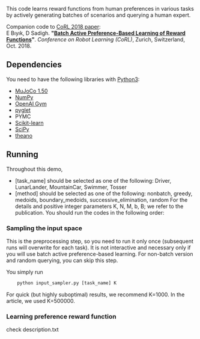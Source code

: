 This code learns reward functions from human preferences in various tasks by actively generating batches of scenarios and querying a human expert.

Companion code to [CoRL 2018 paper](https://arxiv.org/abs/1810.04303):  
E Bıyık, D Sadigh. **"[Batch Active Preference-Based Learning of Reward Functions](https://arxiv.org/abs/1810.04303)"**. *Conference on Robot Learning (CoRL)*, Zurich, Switzerland, Oct. 2018.

## Dependencies
You need to have the following libraries with [Python3](http://www.python.org/downloads):
- [MuJoCo 1.50](http://www.mujoco.org/index.html)
- [NumPy](https://www.numpy.org/)
- [OpenAI Gym](https://gym.openai.com)
- [pyglet](https://bitbucket.org/pyglet/pyglet/wiki/Home)
- PYMC
- [Scikit-learn](https://scikit-learn.org)
- [SciPy](https://www.scipy.org/)
- [theano](http://deeplearning.net/software/theano/)

## Running
Throughout this demo,
- [task_name] should be selected as one of the following: Driver, LunarLander, MountainCar, Swimmer, Tosser
- [method] should be selected as one of the following: nonbatch, greedy, medoids, boundary_medoids, successive_elimination, random
For the details and positive integer parameters K, N, M, b, B; we refer to the publication.
You should run the codes in the following order:

### Sampling the input space
This is the preprocessing step, so you need to run it only once (subsequent runs will overwrite for each task). It is not interactive and necessary only if you will use batch active preference-based learning. For non-batch version and random querying, you can skip this step.

You simply run
```python
	python input_sampler.py [task_name] K
```
For quick (but highly suboptimal) results, we recommend K=1000. In the article, we used K=500000.

### Learning preference reward function
check description.txt
